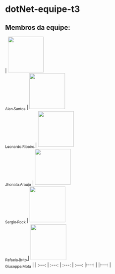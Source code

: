 # dotNet-equipe-t3

## Membros da equipe:

| [<img src="https://avatars.githubusercontent.com/u/30904884?v=4" width=115><br><sub>Alan Santos</sub>](https://github.com/AlanSantos01) |  [<img src="https://avatars.githubusercontent.com/u/107228968?v=4" width=115><br><sub>Leonardo Ribeiro </sub>](https://github.com/IpvLeo) |  [<img src="https://avatars.githubusercontent.com/u/34558728?v=4" width=115><br><sub>Jhonata Araujo</sub>](https://github.com/DStalkerBR) | [<img src="https://avatars.githubusercontent.com/u/142938676?v=4" width=115><br><sub>Sergio Rock</sub>](https://github.com/sergiorock111) | [<img src="https://avatars.githubusercontent.com/u/147173088?v=4" width=115><br><sub>Rafaela Brito </sub>](https://github.com/rcfbritto) | [<img src="https://avatars.githubusercontent.com/u/75266680?v=4" width=115><br><sub>Giuseppe Mota</sub>](https://github.com/giuseppemota) |
| :---: | :---: | :---: | :---: |:---: | |:---: |
  

